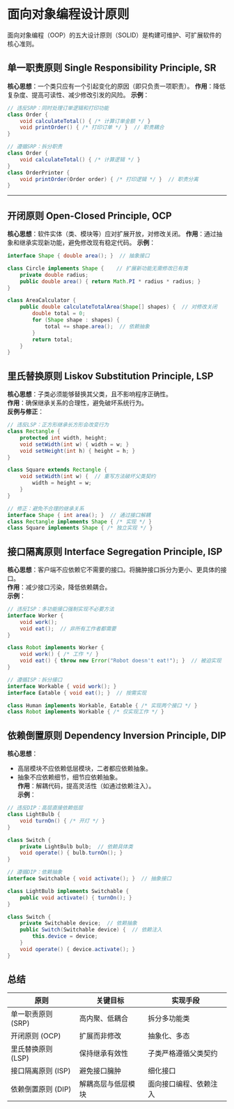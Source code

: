 # 面向对象编程设计原则

面向对象编程（OOP）的五大设计原则（SOLID）是构建可维护、可扩展软件的核心准则。

## 单一职责原则 Single Responsibility Principle, SR
**核心思想**：一个类只应有一个引起变化的原因（即只负责一项职责）。
**作用**：降低复杂度、提高可读性、减少修改引发的风险。
**示例**：  

```java
// 违反SRP：同时处理订单逻辑和打印功能
class Order {
    void calculateTotal() { /* 计算订单金额 */ }
    void printOrder() { /* 打印订单 */ }  // 职责耦合
}

// 遵循SRP：拆分职责
class Order {
    void calculateTotal() { /* 计算逻辑 */ }
}
class OrderPrinter {
    void printOrder(Order order) { /* 打印逻辑 */ }  // 职责分离
}
```

---

## 开闭原则 Open-Closed Principle, OCP

**核心思想**：软件实体（类、模块等）应对扩展开放，对修改关闭。
**作用**：通过抽象和继承实现新功能，避免修改现有稳定代码。
**示例**：  

```java
interface Shape { double area(); }  // 抽象接口

class Circle implements Shape {    // 扩展新功能无需修改已有类
    private double radius;
    public double area() { return Math.PI * radius * radius; }
}

class AreaCalculator {
    public double calculateTotalArea(Shape[] shapes) {  // 对修改关闭
        double total = 0;
        for (Shape shape : shapes) {
            total += shape.area();  // 依赖抽象
        }
        return total;
    }
}
```

## 里氏替换原则 Liskov Substitution Principle, LSP
**核心思想**：子类必须能够替换其父类，且不影响程序正确性。  
**作用**：确保继承关系的合理性，避免破坏系统行为。  
**反例与修正**：  
```java
// 违反LSP：正方形继承长方形会改变行为
class Rectangle {
    protected int width, height;
    void setWidth(int w) { width = w; }
    void setHeight(int h) { height = h; }
}

class Square extends Rectangle {
    void setWidth(int w) {  // 重写方法破坏父类契约
        width = height = w; 
    }
}

// 修正：避免不合理的继承关系
interface Shape { int area(); }  // 通过接口解耦
class Rectangle implements Shape { /* 实现 */ }
class Square implements Shape { /* 独立实现 */ }
```

## 接口隔离原则 Interface Segregation Principle, ISP
**核心思想**：客户端不应依赖它不需要的接口。将臃肿接口拆分为更小、更具体的接口。  
**作用**：减少接口污染，降低依赖耦合。  
**示例**：  
```java
// 违反ISP：多功能接口强制实现不必要方法
interface Worker {
    void work();
    void eat();  // 非所有工作者都需要
}

class Robot implements Worker {
    void work() { /* 工作 */ }
    void eat() { throw new Error("Robot doesn't eat!"); }  // 被迫实现
}

// 遵循ISP：拆分接口
interface Workable { void work(); }
interface Eatable { void eat(); }  // 按需实现

class Human implements Workable, Eatable { /* 实现两个接口 */ }
class Robot implements Workable { /* 仅实现工作 */ }
```

## 依赖倒置原则 Dependency Inversion Principle, DIP
**核心思想**：  

- 高层模块不应依赖低层模块，二者都应依赖抽象。  
- 抽象不应依赖细节，细节应依赖抽象。  
**作用**：解耦代码，提高灵活性（如通过依赖注入）。  
**示例**：  
```java
// 违反DIP：高层直接依赖低层
class LightBulb {
    void turnOn() { /* 开灯 */ }
}

class Switch {
    private LightBulb bulb;  // 依赖具体类
    void operate() { bulb.turnOn(); }
}

// 遵循DIP：依赖抽象
interface Switchable { void activate(); }  // 抽象接口

class LightBulb implements Switchable {
    public void activate() { turnOn(); }
}

class Switch {
    private Switchable device;  // 依赖抽象
    public Switch(Switchable device) {  // 依赖注入
        this.device = device; 
    }
    void operate() { device.activate(); }
}
```

## 总结

| 原则               | 关键目标           | 实现手段               |
| ------------------ | ------------------ | ---------------------- |
| 单一职责原则 (SRP) | 高内聚、低耦合     | 拆分多功能类           |
| 开闭原则 (OCP)     | 扩展而非修改       | 抽象化、多态           |
| 里氏替换原则 (LSP) | 保持继承有效性     | 子类严格遵循父类契约   |
| 接口隔离原则 (ISP) | 避免接口臃肿       | 细化接口               |
| 依赖倒置原则 (DIP) | 解耦高层与低层模块 | 面向接口编程、依赖注入 |


